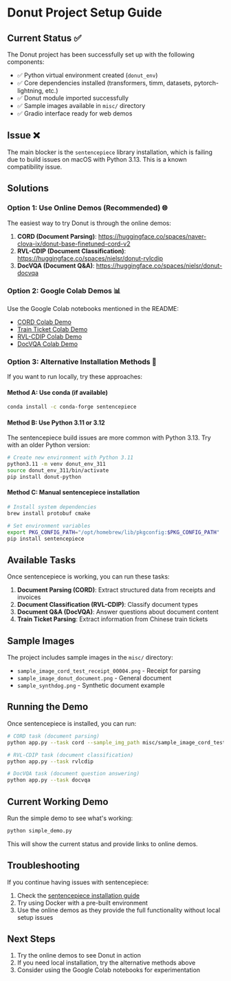 # Donut Project Setup Guide

## Current Status ✅

The Donut project has been successfully set up with the following components:

- ✅ Python virtual environment created (`donut_env`)
- ✅ Core dependencies installed (transformers, timm, datasets, pytorch-lightning, etc.)
- ✅ Donut module imported successfully
- ✅ Sample images available in `misc/` directory
- ✅ Gradio interface ready for web demos

## Issue ❌

The main blocker is the `sentencepiece` library installation, which is failing due to build issues on macOS with Python 3.13. This is a known compatibility issue.

## Solutions

### Option 1: Use Online Demos (Recommended) 🌐

The easiest way to try Donut is through the online demos:

1. **CORD (Document Parsing)**: https://huggingface.co/spaces/naver-clova-ix/donut-base-finetuned-cord-v2
2. **RVL-CDIP (Document Classification)**: https://huggingface.co/spaces/nielsr/donut-rvlcdip
3. **DocVQA (Document Q&A)**: https://huggingface.co/spaces/nielsr/donut-docvqa

### Option 2: Google Colab Demos 📊

Use the Google Colab notebooks mentioned in the README:

- [CORD Colab Demo](https://colab.research.google.com/drive/1NMSqoIZ_l39wyRD7yVjw2FIuU2aglzJi?usp=sharing)
- [Train Ticket Colab Demo](https://colab.research.google.com/drive/1YJBjllahdqNktXaBlq5ugPh1BCm8OsxI?usp=sharing)
- [RVL-CDIP Colab Demo](https://colab.research.google.com/drive/1iWOZHvao1W5xva53upcri5V6oaWT-P0O?usp=sharing)
- [DocVQA Colab Demo](https://colab.research.google.com/drive/1oKieslZCulFiquequ62eMGc-ZWgay4X3?usp=sharing)

### Option 3: Alternative Installation Methods 🔧

If you want to run locally, try these approaches:

#### Method A: Use conda (if available)

```bash
conda install -c conda-forge sentencepiece
```

#### Method B: Use Python 3.11 or 3.12

The sentencepiece build issues are more common with Python 3.13. Try with an older Python version:

```bash
# Create new environment with Python 3.11
python3.11 -m venv donut_env_311
source donut_env_311/bin/activate
pip install donut-python
```

#### Method C: Manual sentencepiece installation

```bash
# Install system dependencies
brew install protobuf cmake

# Set environment variables
export PKG_CONFIG_PATH="/opt/homebrew/lib/pkgconfig:$PKG_CONFIG_PATH"
pip install sentencepiece
```

## Available Tasks

Once sentencepiece is working, you can run these tasks:

1. **Document Parsing (CORD)**: Extract structured data from receipts and invoices
2. **Document Classification (RVL-CDIP)**: Classify document types
3. **Document Q&A (DocVQA)**: Answer questions about document content
4. **Train Ticket Parsing**: Extract information from Chinese train tickets

## Sample Images

The project includes sample images in the `misc/` directory:

- `sample_image_cord_test_receipt_00004.png` - Receipt for parsing
- `sample_image_donut_document.png` - General document
- `sample_synthdog.png` - Synthetic document example

## Running the Demo

Once sentencepiece is installed, you can run:

```bash
# CORD task (document parsing)
python app.py --task cord --sample_img_path misc/sample_image_cord_test_receipt_00004.png

# RVL-CDIP task (document classification)
python app.py --task rvlcdip

# DocVQA task (document question answering)
python app.py --task docvqa
```

## Current Working Demo

Run the simple demo to see what's working:

```bash
python simple_demo.py
```

This will show the current status and provide links to online demos.

## Troubleshooting

If you continue having issues with sentencepiece:

1. Check the [sentencepiece installation guide](https://github.com/google/sentencepiece#installation)
2. Try using Docker with a pre-built environment
3. Use the online demos as they provide the full functionality without local setup issues

## Next Steps

1. Try the online demos to see Donut in action
2. If you need local installation, try the alternative methods above
3. Consider using the Google Colab notebooks for experimentation
